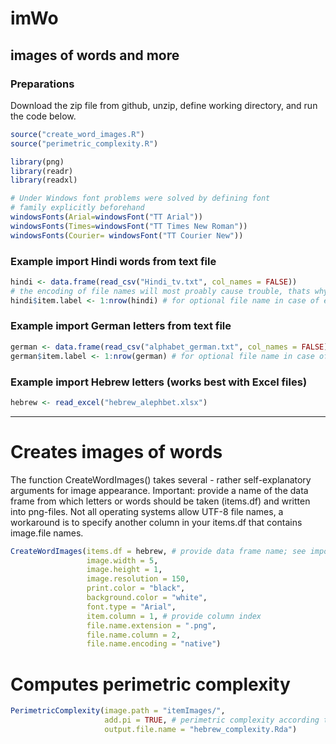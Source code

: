 imWo 
================
images of words and more
---------------

### Preparations
Download the zip file from github, unzip, define working directory, and run
the code below.

``` r
source("create_word_images.R") 
source("perimetric_complexity.R")

library(png)
library(readr)
library(readxl)

# Under Windows font problems were solved by defining font
# family explicitly beforehand 
windowsFonts(Arial=windowsFont("TT Arial"))
windowsFonts(Times=windowsFont("TT Times New Roman"))
windowsFonts(Courier= windowsFont("TT Courier New"))
```



### Example import Hindi words from text file
``` r
hindi <- data.frame(read_csv("Hindi_tv.txt", col_names = FALSE))
# the encoding of file names will most proably cause trouble, thats why...
hindi$item.label <- 1:nrow(hindi) # for optional file name in case of encoding issues
```

### Example import German letters from text file
``` r
german <- data.frame(read_csv("alphabet_german.txt", col_names = FALSE))
german$item.label <- 1:nrow(german) # for optional file name in case of encoding issues
```

### Example import Hebrew letters (works best with Excel files)
``` r
hebrew <- read_excel("hebrew_alephbet.xlsx")
```
---------------

# Creates images of words
The function CreateWordImages() takes several - rather self-explanatory arguments for image appearance. Important: provide a name of the data frame from which letters or words should be taken (items.df) and written into png-files.
Not all operating systems allow UTF-8 file names, a workaround is to specify another column in your items.df that contains image.file names.
``` r
CreateWordImages(items.df = hebrew, # provide data frame name; see import options above
                 image.width = 5,
                 image.height = 1,
                 image.resolution = 150,
                 print.color = "black",
                 background.color = "white",
                 font.type = "Arial",
                 item.column = 1, # provide column index
                 file.name.extension = ".png",
                 file.name.column = 2,
                 file.name.encoding = "native")

```
# Computes perimetric complexity 
``` r
PerimetricComplexity(image.path = "itemImages/",
                     add.pi = TRUE, # perimetric complexity according to Pelli et al. (2006) or divided by 4π
                     output.file.name = "hebrew_complexity.Rda")
                     
  ```

